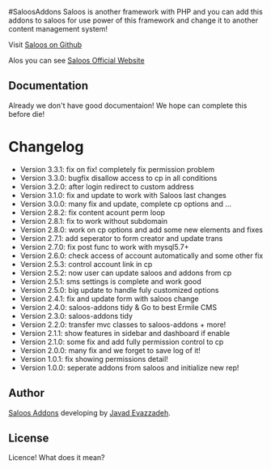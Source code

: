 #SaloosAddons
Saloos is another framework with PHP and you can add this addons to saloos for use power of this framework and change it to another content management system!

Visit [Saloos on Github]

Alos you can see [Saloos Official Website]


Documentation
-------------
Already we don't have good documentaion! We hope can complete this before die!


Changelog
=========
 * Version 3.3.1: fix on fix! completely fix permission problem
 * Version 3.3.0: bugfix disallow access to cp in all conditions
 * Version 3.2.0: after login redirect to custom address
 * Version 3.1.0: fix and update to work with Saloos last changes
 * Version 3.0.0: many fix and update, complete cp options and ...
 * Version 2.8.2: fix content acount perm loop
 * Version 2.8.1: fix to work without subdomain
 * Version 2.8.0: work on cp options and add some new elements and fixes
 * Version 2.7.1: add seperator to form creator and update trans
 * Version 2.7.0: fix post func to work with mysql5.7+
 * Version 2.6.0: check access of account automatically and some other fix
 * Version 2.5.3: control account link in cp
 * Version 2.5.2: now user can update saloos and addons from cp
 * Version 2.5.1: sms settings is complete and work good
 * Version 2.5.0: big update to handle fuly customized options
 * Version 2.4.1: fix and update form with saloos change
 * Version 2.4.0: saloos-addons tidy & Go to best Ermile CMS
 * Version 2.3.0: saloos-addons tidy
 * Version 2.2.0: transfer mvc classes to saloos-addons + more!
 * Version 2.1.1: show features in sidebar and dashboard if enable
 * Version 2.1.0: some fix and add fully permission control to cp
 * Version 2.0.0: many fix and we forget to save log of it!
 * Version 1.0.1: fix showing permissions detail!
 * Version 1.0.0: seperate addons from saloos and initialize new rep!


Author
------
[Saloos Addons] developing by [Javad Evazzadeh].


License
-------
Licence! What does it mean?



[Saloos on Github]: <https://github.com/Ermile/Saloos>
[Saloos Official Website]: <http://saloos.ir>
[Saloos]: <http://saloos.ir>
[Saloos Addons]: <https://github.com/Ermile/Saloos-Addons>
[Hasan Salehi]: <http://github.com/baravak>
[Javad Evazzadeh]: <http://evazzadeh.com>